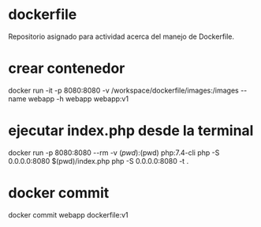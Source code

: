 # dockerfile
Repositorio asignado para actividad acerca del manejo de Dockerfile. 

# crear contenedor 
docker run -it -p 8080:8080 -v /workspace/dockerfile/images:/images --name webapp -h webapp webapp:v1

# ejecutar index.php desde la terminal 
docker  run -p 8080:8080 --rm -v $(pwd):$(pwd) php:7.4-cli php -S 0.0.0.0:8080  $(pwd)/index.php
php -S 0.0.0.0:8080 -t .

# docker commit 
docker commit webapp dockerfile:v1